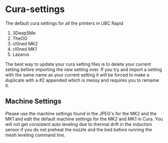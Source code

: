 # Cura-settings

The default cura settings for all the printers in UBC Rapid

1. 3Deep5Me
2. TheOG
3. cl0ned MK2
4. cl0ned MK1
5. Lazarus


The best way to update your cura setting files is to delete your current setting before importing the new setting over. If you try and import a setting with the same name as your current setting it will be forced to make a duplicate with a #2 appended which is messy and requires you to remame it.

## Machine Settings

Please use the machine settings found in the JPEG's for the MK2 and the MK1 and edit the default machine settings for the MK2 and MK1 in Cura. You will not get consistent auto leveling due to thermal drift in the induction sensor if you do not preheat the nozzle and the bed before running the mesh leveling command line.

